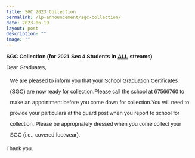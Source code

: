 ```yaml
---
title: SGC 2023 Collection
permalink: /lp-announcement/sgc-collection/
date: 2023-06-19
layout: post
description: ""
image: ""
---
```

<p style="font-family:sans-serif;font-size:14.5px;">
	<strong style="font-family:sans-serif;font-size:14.5px;">SGC Collection (for 2021 Sec 4 Students in&nbsp;<u>ALL</u>&nbsp;streams)</strong></p>

<p style="font-family:sans-serif;font-size:14.5px;line-height:1">Dear Graduates, </p>
<p style="font-family:sans-serif;font-size:14.5px;padding-left:10px;line-height:2;">
We are pleased to inform you that your School Graduation Certificates (SGC) are now ready for collection.Please call the school at 67566760 to make an appointment before you come down for collection.You will need to provide your particulars at the guard post when you report to school for collection.
Please be appropriately dressed when you come collect your SGC (i.e., covered footwear).
	</p>

<p style="font-family:sans-serif;font-size:14.5px;line-height:1;">Thank you.</p>